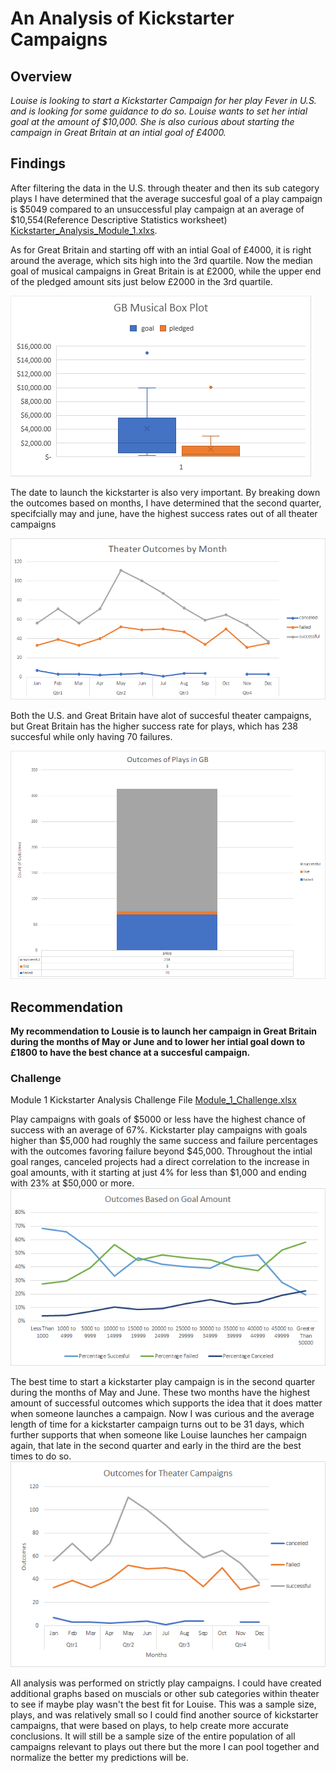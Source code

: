 # An Analysis of Kickstarter Campaigns

## Overview

*Louise is looking to start a Kickstarter Campaign for her play Fever in U.S. and is looking for some 
guidance to do so. Louise wants to set her intial goal at the amount of $10,000. She is also curious about 
starting the campaign in Great Britain at an intial goal of £4000.* 

## Findings

After filtering the data in the U.S. through theater and then its sub category plays I have determined that the
average succesful goal of a play campaign is $5049 compared to an unsuccessful play 
campaign at an average of $10,554(Reference Descriptive Statistics worksheet) [Kickstarter_Analysis_Module_1.xlxs](Kickstarter_Analysis_Module_1.zip).

As for Great Britain and starting off with an intial Goal of £4000, it is right around the average, which sits high into the 3rd quartile.
Now the median goal of musical campaigns in Great Britain is at £2000, while the upper end of the pledged amount sits just below £2000 in the 3rd quartile. 

![GB_Musical_Box_Plot.png](GB_Musical_Box_Plot.png)

The date to launch the kickstarter is also very important. By breaking down the outcomes based on months, I have 
determined that the second quarter, specifcially may and june, have the highest success rates out of all theater campaigns

![Theater_Outcomes_by_Month.png](Theater_Outcomes_by_Month.png)

Both the U.S. and Great Britain have alot of succesful theater campaigns, but Great Britain has the higher success rate for plays, which
has 238 succesful while only having 70 failures. 

![Outcomes_of_Plays_GB.png](Outcomes_of_Plays_GB.png)

## Recommendation

**My recommendation to Lousie is to launch her campaign in Great Britain during the months of May or June and to lower her intial goal
down to £1800 to have the best chance at a succesful campaign.**

### Challenge

Module 1 Kickstarter Analysis Challenge File [Module_1_Challenge.xlsx](Module_1_Challenge.xlsx)

Play campaigns with goals of $5000 or less have the highest chance of success with an average of 67%. Kickstarter play 
campaigns with goals higher than $5,000 had roughly the same success and failure percentages with the outcomes 
favoring failure beyond $45,000. Throughout the intial goal ranges, canceled projects had a direct 
correlation to the increase in goal amounts, with it starting at just 4% for less than $1,000 and ending with 23% 
at $50,000 or more. ![Outcomes_Based_on_Goal_Amount.png](Outcomes_Based_on_Goal_Amount.png)

The best time to start a kickstarter play campaign is in the second quarter during the months of May and June. These two 
months have the highest amount of successful outcomes which supports the idea that it does matter when someone launches a campaign.
Now I was curious and the average length of time for a kickstarter campaign turns out to be 31 days, which further 
supports that when someone like Louise launches her campaign again, that late in the second quarter and early in the 
third are the best times to do so. ![Outcomes_for_Theater_Campaigns.png](Outcomes_for_Theater_Campaigns.png)

All analysis was performed on strictly play campaigns. I could have created additional graphs based on muscials or other 
sub categories within theater to see if maybe play wasn't the best fit for Louise. This was a sample size, plays, and was 
relatively small so I could find another source of kickstarter campaigns, that were based on plays, to help create more 
accurate conclusions. It will still be a sample size of the entire population of all campaigns relevant to plays out 
there but the more I can pool together and normalize the better my predictions will be. 

